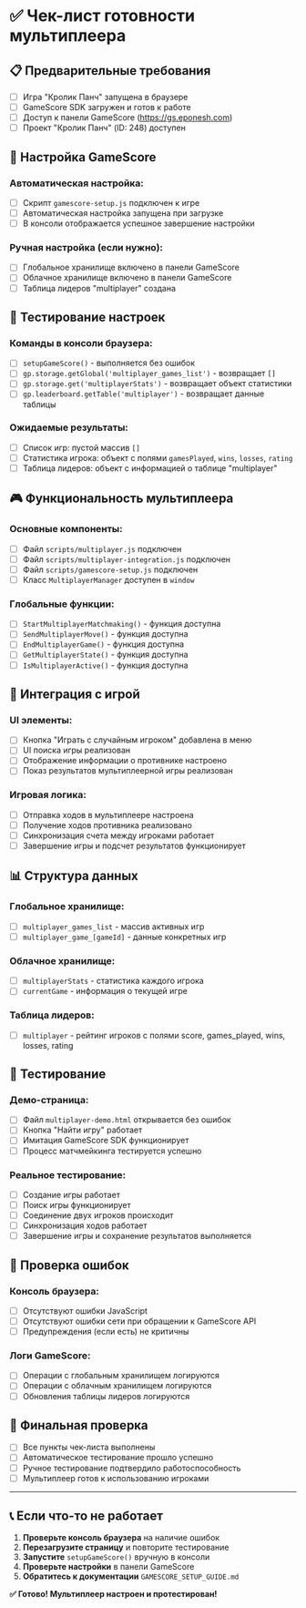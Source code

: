 # ✅ Чек-лист готовности мультиплеера

## 📋 Предварительные требования

- [ ] Игра "Кролик Панч" запущена в браузере
- [ ] GameScore SDK загружен и готов к работе
- [ ] Доступ к панели GameScore (https://gs.eponesh.com)
- [ ] Проект "Кролик Панч" (ID: 248) доступен

## 🔧 Настройка GameScore

### Автоматическая настройка:
- [ ] Скрипт `gamescore-setup.js` подключен к игре
- [ ] Автоматическая настройка запущена при загрузке
- [ ] В консоли отображается успешное завершение настройки

### Ручная настройка (если нужно):
- [ ] Глобальное хранилище включено в панели GameScore
- [ ] Облачное хранилище включено в панели GameScore
- [ ] Таблица лидеров "multiplayer" создана

## 🧪 Тестирование настроек

### Команды в консоли браузера:
- [ ] `setupGameScore()` - выполняется без ошибок
- [ ] `gp.storage.getGlobal('multiplayer_games_list')` - возвращает `[]`
- [ ] `gp.storage.get('multiplayerStats')` - возвращает объект статистики
- [ ] `gp.leaderboard.getTable('multiplayer')` - возвращает данные таблицы

### Ожидаемые результаты:
- [ ] Список игр: пустой массив `[]`
- [ ] Статистика игрока: объект с полями `gamesPlayed`, `wins`, `losses`, `rating`
- [ ] Таблица лидеров: объект с информацией о таблице "multiplayer"

## 🎮 Функциональность мультиплеера

### Основные компоненты:
- [ ] Файл `scripts/multiplayer.js` подключен
- [ ] Файл `scripts/multiplayer-integration.js` подключен
- [ ] Файл `scripts/gamescore-setup.js` подключен
- [ ] Класс `MultiplayerManager` доступен в `window`

### Глобальные функции:
- [ ] `StartMultiplayerMatchmaking()` - функция доступна
- [ ] `SendMultiplayerMove()` - функция доступна
- [ ] `EndMultiplayerGame()` - функция доступна
- [ ] `GetMultiplayerState()` - функция доступна
- [ ] `IsMultiplayerActive()` - функция доступна

## 🎯 Интеграция с игрой

### UI элементы:
- [ ] Кнопка "Играть с случайным игроком" добавлена в меню
- [ ] UI поиска игры реализован
- [ ] Отображение информации о противнике настроено
- [ ] Показ результатов мультиплеерной игры реализован

### Игровая логика:
- [ ] Отправка ходов в мультиплеере настроена
- [ ] Получение ходов противника реализовано
- [ ] Синхронизация счета между игроками работает
- [ ] Завершение игры и подсчет результатов функционирует

## 📊 Структура данных

### Глобальное хранилище:
- [ ] `multiplayer_games_list` - массив активных игр
- [ ] `multiplayer_game_[gameId]` - данные конкретных игр

### Облачное хранилище:
- [ ] `multiplayerStats` - статистика каждого игрока
- [ ] `currentGame` - информация о текущей игре

### Таблица лидеров:
- [ ] `multiplayer` - рейтинг игроков с полями score, games_played, wins, losses, rating

## 🧪 Тестирование

### Демо-страница:
- [ ] Файл `multiplayer-demo.html` открывается без ошибок
- [ ] Кнопка "Найти игру" работает
- [ ] Имитация GameScore SDK функционирует
- [ ] Процесс матчмейкинга тестируется успешно

### Реальное тестирование:
- [ ] Создание игры работает
- [ ] Поиск игры функционирует
- [ ] Соединение двух игроков происходит
- [ ] Синхронизация ходов работает
- [ ] Завершение игры и сохранение результатов выполняется

## 🚨 Проверка ошибок

### Консоль браузера:
- [ ] Отсутствуют ошибки JavaScript
- [ ] Отсутствуют ошибки сети при обращении к GameScore API
- [ ] Предупреждения (если есть) не критичны

### Логи GameScore:
- [ ] Операции с глобальным хранилищем логируются
- [ ] Операции с облачным хранилищем логируются
- [ ] Обновления таблицы лидеров логируются

## 🎉 Финальная проверка

- [ ] Все пункты чек-листа выполнены
- [ ] Автоматическое тестирование прошло успешно
- [ ] Ручное тестирование подтвердило работоспособность
- [ ] Мультиплеер готов к использованию игроками

---

## 📞 Если что-то не работает

1. **Проверьте консоль браузера** на наличие ошибок
2. **Перезагрузите страницу** и повторите тестирование
3. **Запустите** `setupGameScore()` вручную в консоли
4. **Проверьте настройки** в панели GameScore
5. **Обратитесь к документации** `GAMESCORE_SETUP_GUIDE.md`

**✅ Готово! Мультиплеер настроен и протестирован!** 